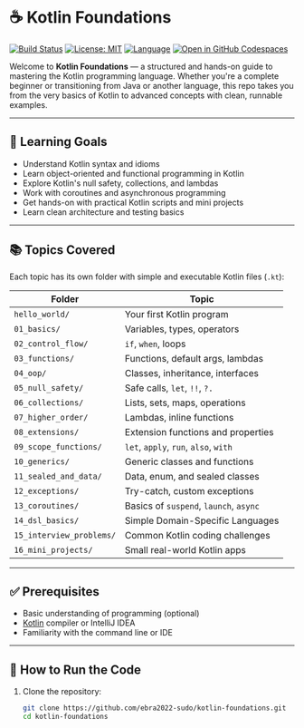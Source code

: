 # ☕ Kotlin Foundations

[![Build Status](https://img.shields.io/badge/build-passing-brightgreen)](https://github.com/yourusername/kotlin-foundations/actions)
[![License: MIT](https://img.shields.io/badge/License-MIT-yellow.svg)](LICENSE)
[![Language](https://img.shields.io/badge/language-kotlin-purple.svg)](https://kotlinlang.org/)
[![Open in GitHub Codespaces](https://img.shields.io/badge/Codespaces-Ready-blue?logo=github)](https://github.com/codespaces)

Welcome to **Kotlin Foundations** — a structured and hands-on guide to mastering the Kotlin programming language. Whether you're a complete beginner or transitioning from Java or another language, this repo takes you from the very basics of Kotlin to advanced concepts with clean, runnable examples.

---

## 🎯 Learning Goals

- Understand Kotlin syntax and idioms
- Learn object-oriented and functional programming in Kotlin
- Explore Kotlin's null safety, collections, and lambdas
- Work with coroutines and asynchronous programming
- Get hands-on with practical Kotlin scripts and mini projects
- Learn clean architecture and testing basics

---

## 📚 Topics Covered

Each topic has its own folder with simple and executable Kotlin files (`.kt`):

| Folder | Topic |
|--------|-------|
| `hello_world/` | Your first Kotlin program |
| `01_basics/` | Variables, types, operators |
| `02_control_flow/` | `if`, `when`, loops |
| `03_functions/` | Functions, default args, lambdas |
| `04_oop/` | Classes, inheritance, interfaces |
| `05_null_safety/` | Safe calls, `let`, `!!`, `?.` |
| `06_collections/` | Lists, sets, maps, operations |
| `07_higher_order/` | Lambdas, inline functions |
| `08_extensions/` | Extension functions and properties |
| `09_scope_functions/` | `let`, `apply`, `run`, `also`, `with` |
| `10_generics/` | Generic classes and functions |
| `11_sealed_and_data/` | Data, enum, and sealed classes |
| `12_exceptions/` | Try-catch, custom exceptions |
| `13_coroutines/` | Basics of `suspend`, `launch`, `async` |
| `14_dsl_basics/` | Simple Domain-Specific Languages |
| `15_interview_problems/` | Common Kotlin coding challenges |
| `16_mini_projects/` | Small real-world Kotlin apps |

---

## ✅ Prerequisites

- Basic understanding of programming (optional)
- [Kotlin](https://kotlinlang.org/docs/command-line.html) compiler or IntelliJ IDEA
- Familiarity with the command line or IDE

---

## 🚀 How to Run the Code

1. Clone the repository:
   ```bash
   git clone https://github.com/ebra2022-sudo/kotlin-foundations.git
   cd kotlin-foundations
